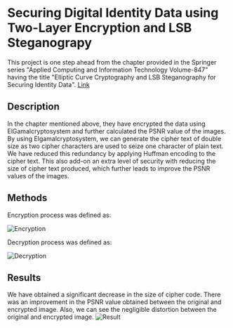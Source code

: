 # Securing Digital Identity Data using Two-Layer Encryption and LSB Steganograpy

This project is one step ahead from the chapter provided in the Springer series "Applied Computing and Information Technology Volume-847" having the title "Elliptic Curve Cryptography and LSB Steganography for Securing Identity Data". [Link](https://link.springer.com/chapter/10.1007/978-3-030-25217-5_9)


## Description
In the chapter mentioned above, they have encrypted the data using ElGamalcryptosystem and further calculated the PSNR value of the images. By using Elgamalcryptosystem, we can generate the cipher text of double size as two cipher characters are used to seize one character of plain text. We have reduced this redundancy by applying Huffman encoding to the cipher text. This also add-on an extra level of security with reducing the size of cipher text produced, which further leads to improve the PSNR values of the images.


## Methods

Encryption process was defined as:

![Encryption](https://github.com/bhargav-roy/Securing-Digital-Identity-Data-using-Two-Layer-Encryption-LSB-Steganography/assets/79373109/a1361b46-9436-4e22-aeee-5fba9870cda9)


Decryption process was defined as:


![Decryption](https://github.com/bhargav-roy/Securing-Digital-Identity-Data-using-Two-Layer-Encryption-LSB-Steganography/assets/79373109/40e52999-7709-42c8-8102-ef6fa57ff581)

## Results

We have obtained a significant decrease in the size of cipher code. There was an improvement in the PSNR value obtained between the original and encrypted image. Also, we can see the negligible distortion between the original and encrypted image.
![Result](https://github.com/bhargav-roy/Securing-Digital-Identity-Data-using-Two-Layer-Encryption-LSB-Steganography/assets/79373109/bf26e3c3-7681-4b6e-834a-cd37eb285b66)
